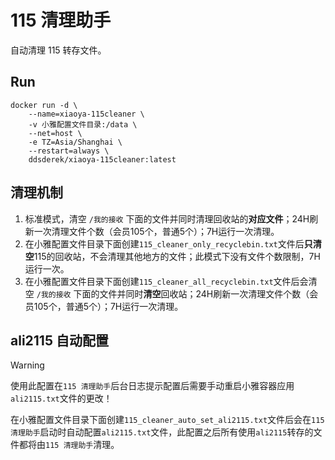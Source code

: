 # 115 清理助手

自动清理 115 转存文件。

## Run

```shell
docker run -d \
    --name=xiaoya-115cleaner \
    -v 小雅配置文件目录:/data \
    --net=host \
    -e TZ=Asia/Shanghai \
    --restart=always \
    ddsderek/xiaoya-115cleaner:latest
```

## 清理机制

1. 标准模式，清空 `/我的接收` 下面的文件并同时清理回收站的**对应文件**；24H刷新一次清理文件个数（会员105个，普通5个）；7H运行一次清理。
2. 在小雅配置文件目录下面创建`115_cleaner_only_recyclebin.txt`文件后**只清空**115的回收站，不会清理其他地方的文件；此模式下没有文件个数限制，7H运行一次。
3. 在小雅配置文件目录下面创建`115_cleaner_all_recyclebin.txt`文件后会清空 `/我的接收` 下面的文件并同时**清空**回收站；24H刷新一次清理文件个数（会员105个，普通5个）；7H运行一次清理。

## ali2115 自动配置

> [!warning]
> 使用此配置在`115 清理助手`后台日志提示配置后需要手动重启小雅容器应用`ali2115.txt`文件的更改！

在小雅配置文件目录下面创建`115_cleaner_auto_set_ali2115.txt`文件后会在`115 清理助手`启动时自动配置`ali2115.txt`文件，此配置之后所有使用`ali2115`转存的文件都将由`115 清理助手`清理。
